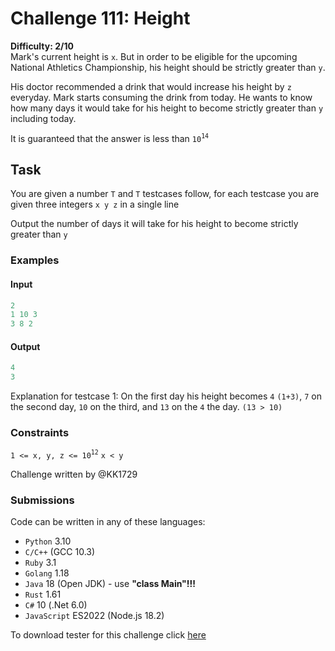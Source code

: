 # Challenge 111: Height

**Difficulty: 2/10**  
Mark's current height is `x`. But in order to be eligible for the upcoming National Athletics Championship, his height should be strictly greater than `y`.

His doctor recommended a drink that would increase his height by `z` everyday.
Mark starts consuming the drink from today. He wants to know how many days it would take for his height to become strictly greater than `y` including today.

It is guaranteed that the answer is less than `10`<sup>`14`</sup>

## Task

You are given a number `T` and `T` testcases follow, for each testcase
you are given three integers `x y z` in a single line

Output the number of days it will take for his height to become strictly greater than `y`

### Examples

#### Input

```rs
2
1 10 3
3 8 2
```

#### Output

```rs
4
3
```

Explanation for testcase 1:
On the first day his height becomes `4` `(1+3)`, `7` on the second day, `10` on the third, and `13` on the `4` the day. `(13 > 10)`

### Constraints

`1 <= x, y, z <= 10`<sup>`12`</sup>
`x < y`

Challenge written by @KK1729

### Submissions

Code can be written in any of these languages:

- `Python` 3.10
- `C/C++` (GCC 10.3)
- `Ruby` 3.1
- `Golang` 1.18
- `Java` 18 (Open JDK) - use **"class Main"!!!**
- `Rust` 1.61
- `C#` 10 (.Net 6.0)
- `JavaScript` ES2022 (Node.js 18.2)

To download tester for this challenge click [here](https://downgit.github.io/#/home?url=https://github.com/Pomroka/TWT_Challenges_Tester/tree/main/Challenge_111)
